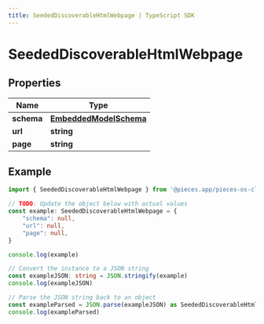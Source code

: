 ```yaml
---
title: SeededDiscoverableHtmlWebpage | TypeScript SDK
---
```



# SeededDiscoverableHtmlWebpage


## Properties

Name | Type
------------ | -------------
**schema** | [**EmbeddedModelSchema**](EmbeddedModelSchema)
**url** | **string**
**page** | **string**

## Example

```typescript
import { SeededDiscoverableHtmlWebpage } from '@pieces.app/pieces-os-client'

// TODO: Update the object below with actual values
const example: SeededDiscoverableHtmlWebpage = {
    "schema": null,
    "url": null,
    "page": null,
}

console.log(example)

// Convert the instance to a JSON string
const exampleJSON: string = JSON.stringify(example)
console.log(exampleJSON)

// Parse the JSON string back to an object
const exampleParsed = JSON.parse(exampleJSON) as SeededDiscoverableHtmlWebpage
console.log(exampleParsed)
```


